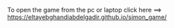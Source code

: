 To open the game from the pc or laptop click here ==>  https://eltayebghandiabdelgadir.github.io/simon_game/
